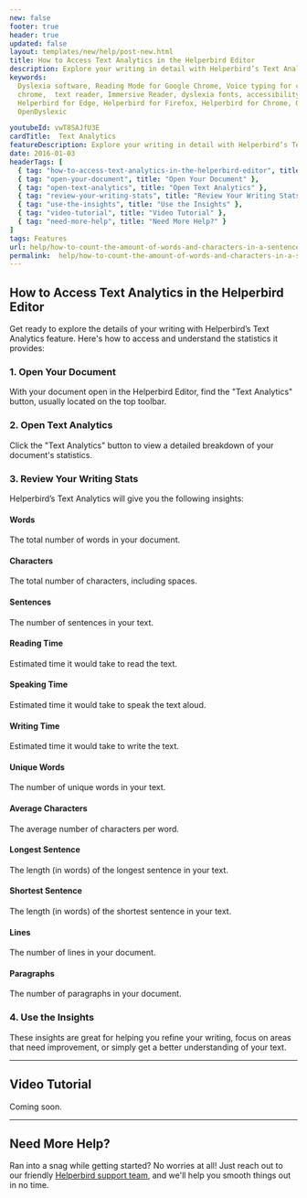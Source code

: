 ```yaml
---
new: false
footer: true
header: true
updated: false
layout: templates/new/help/post-new.html
title: How to Access Text Analytics in the Helperbird Editor
description: Explore your writing in detail with Helperbird’s Text Analytics. This guide shows you how to access and understand key writing statistics, helping you refine your work and gain insights into your text.
keywords:
  Dyslexia software, Reading Mode for Google Chrome, Voice typing for chrome, Text to speech for
  chrome,  text reader, Immersive Reader, dyslexia fonts, accessibility software, dyslexia software,
  Helperbird for Edge, Helperbird for Firefox, Helperbird for Chrome, Opendyslexic for Chrome,
  OpenDyslexic

youtubeId: vwT8SAJfU3E
cardTitle:  Text Analytics
featureDescription: Explore your writing in detail with Helperbird’s Text Analytics. This guide shows you how to access and understand key writing statistics, helping you refine your work and gain insights into your text.
date: 2016-01-03
headerTags: [
  { tag: "how-to-access-text-analytics-in-the-helperbird-editor", title: "How to Access Text Analytics in the Helperbird Editor" },
  { tag: "open-your-document", title: "Open Your Document" },
  { tag: "open-text-analytics", title: "Open Text Analytics" },
  { tag: "review-your-writing-stats", title: "Review Your Writing Stats" },
  { tag: "use-the-insights", title: "Use the Insights" },
  { tag: "video-tutorial", title: "Video Tutorial" },
  { tag: "need-more-help", title: "Need More Help?" }
]
tags: Features
url: help/how-to-count-the-amount-of-words-and-characters-in-a-sentence/
permalink:  help/how-to-count-the-amount-of-words-and-characters-in-a-sentence/
---
```




## How to Access Text Analytics in the Helperbird Editor

Get ready to explore the details of your writing with Helperbird’s Text Analytics feature. Here's how to access and understand the statistics it provides:

### 1. Open Your Document

With your document open in the Helperbird Editor, find the "Text Analytics" button, usually located on the top toolbar.

### 2. Open Text Analytics

Click the "Text Analytics" button to view a detailed breakdown of your document's statistics.

### 3. Review Your Writing Stats

Helperbird’s Text Analytics will give you the following insights:


#### Words

The total number of words in your document.

#### Characters

The total number of characters, including spaces.

#### Sentences

The number of sentences in your text.

#### Reading Time

Estimated time it would take to read the text.

#### Speaking Time

Estimated time it would take to speak the text aloud.

#### Writing Time

Estimated time it would take to write the text.

#### Unique Words

The number of unique words in your text.

#### Average Characters

The average number of characters per word.

#### Longest Sentence

The length (in words) of the longest sentence in your text.

#### Shortest Sentence

The length (in words) of the shortest sentence in your text.

#### Lines

The number of lines in your document.

#### Paragraphs

The number of paragraphs in your document.

### 4. Use the Insights

These insights are great for helping you refine your writing, focus on areas that need improvement, or simply get a better understanding of your text.

---

## Video Tutorial

Coming soon.

---

## Need More Help?

Ran into a snag while getting started? No worries at all! Just reach out to our friendly [Helperbird support team](/support/), and we'll help you smooth things out in no time.
